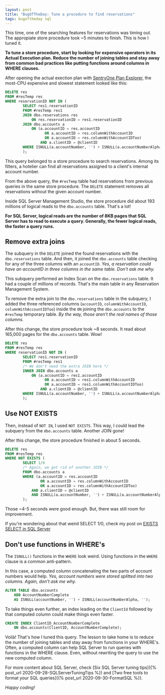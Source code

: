 ```yaml
---
layout: post
title: "BugOfTheDay: Tune a procedure to find reservations"
tags: bugoftheday sql
---
```


This time, one of the searching features for reservations was timing out. The appropiate store procedure took ~5 minutes to finish. This is how I tuned it.

**To tune a store procedure, start by looking for expensive operators in its Actual Execution plan. Reduce the number of joining tables and stay away from common bad practices like putting functions around columns in WHERE clauses.**

After opening the actual exection plan with [SentryOne Plan Explorer](https://www.sentryone.com/plan-explorer), the most-CPU expensive and slowest statement looked like this:

```sql
DELETE res
FROM #resTemp res
WHERE reservationID NOT IN (
        SELECT res1.reservationID
        FROM #resTemp res1
        JOIN dbo.reservations res
            ON res.reservationID = res1.reservationID
        JOIN dbo.accounts a
            ON (a.accountID = res.accountID
                  OR a.accountID = res.columnWithAccountID
                  OR a.accountID = res.columnWithAccountIDToo)
                AND a.clientID = @clientID
        WHERE ISNULL(a.accountNumber, '') + ISNULL(a.accountNumberAlpha, '') LIKE @accountNumber + '%'
        );

```

This query belonged to a store procedure to search reservations. Among its filters, a hotelier can find all reservations assigned to a client's internal account number.

From the above query, the `#resTemp` table had reservations from previous queries in the same store procedure. The `DELETE` statement removes all reservations without the given account number.

Inside SQL Server Management Studio, the store procedure did about 193 millions of logical reads to the `dbo.accounts` table. That's a lot!

**For SQL Server, logical reads are the number of 8KB pages that SQL Server has to read to execute a query. Generally, the fewer logical reads, the faster a query runs.**

## Remove extra joins

The subquery in the `DELETE`  joined the found reservations with the `dbo.reservations` table. And then, it joined the `dbo.accounts` table checking for any of the three columns with an `accountID`. _Yes, a reservation could have an accountID in three columns in the same table. Don't ask me why._

This subquery performed an Index Scan on the `dbo.reservations` table. It had a couple of millions of records. That's the main table in any Reservation Management System.

To remove the extra join to the `dbo.reservations` table in the subquery, I added the three referenced columns (`accountID`, `columnWithAccountID`, `columnWithAccountIDToo`) inside the `ON` joining the `dbo.accounts` to the `#resTemp` temporary table. _By the way, those aren't the real names of those columns._

After this change,  the store procedure took ~8 seconds. It read about 165,000  pages for the `dbo.accounts` table. Wow!

```sql
DELETE res
FROM #resTemp res
WHERE reservationID NOT IN (
        SELECT res1.reservationID
        FROM #resTemp res1
        /* We don't need the extra JOIN here */
        INNER JOIN dbo.accounts a
            ON (a.accountID = res1.accountID
                  OR a.accountID = res1.columnWithAccountID
                  OR a.accountID = res1.columnWithAccountIDToo)
                AND a.clientID = @clientID
        WHERE ISNULL(a.accountNumber, '') + ISNULL(a.accountNumberAlpha, '') LIKE @accountNumber + '%'
        );
```

## Use NOT EXISTS

Then, instead of `NOT IN`, I used `NOT EXISTS`. This way, I could lead the subquery from the `dbo.accounts` table. Another JOIN gone!

After this change, the store procedure finished in about 5 seconds.

```sql
DELETE res
FROM #resTemp res
WHERE NOT EXISTS (
        SELECT 1/0
        /* Again, we got rid of another JOIN */
        FROM dbo.accounts a
        WHERE (a.accountID = res.accountID
                OR a.accountID = res.columnWithAccountID
                OR a.accountID = res.columnWithAccountIDToo)
            AND a.clientID = @clientID
            AND ISNULL(a.accountNumber, '') + ISNULL(a.accountNumberAlpha, '') LIKE @accountNumber + '%'
        );
```

Those ~4-5 seconds were good enough. But, there was still room for improvement.

<div class="message">If you're wondering about that weird SELECT 1/0, check my post on <a href="/2020/10/08/ExistsSelectSQLServer/">EXISTS SELECT in SQL Server</a></div>

## Don't use functions in WHERE's

The `ISNULL()` functions in the `WHERE` look weird. Using functions in the `WHERE` clause is a common anti-pattern.

In this case, a computed column concatenating the two parts of account numbers would help. _Yes, account numbers were stored splitted into two columns. Again, don't ask me why._

```sql
ALTER TABLE dbo.accounts
    ADD AccountNumberComplete
    AS ISNULL(accountNumber, '') + ISNULL(accountNumberAlpha, '');
```

To take things even further, an index leading on the `ClientId` followed by that computed column could make things even faster.

```sql
CREATE INDEX ClientID_AccountNumberComplete
    ON dbo.accounts(ClientID, AccountNumberComplete);
```

Voilà! That's how I tuned this query. The lesson to take home is to reduce the number of joining tables and stay away from functions in your WHERE's. Often, a computed column can help SQL Server to run queries  with functions in the WHERE clause. Even, without rewriting the query to use the new computed column.

For more content about SQL Server, check [Six SQL Server tuning tips]({% post_url 2020-09-28-SQLServerTuningTips %}) and [Two free tools to format your SQL queries]({% post_url 2020-09-30-FormatSQL %}).

_Happy coding!_
